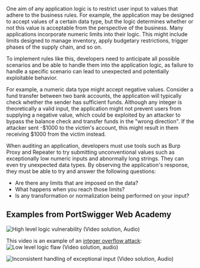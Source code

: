 One aim of any application logic is to restrict user input to values that adhere to the business rules. For example, the application may be designed to accept values of a certain data type, but the logic determines whether or not this value is acceptable from the perspective of the business. Many applications incorporate numeric limits into their logic. This might include limits designed to manage inventory, apply budgetary restrictions, trigger phases of the supply chain, and so on.

To implement rules like this, developers need to anticipate all possible scenarios and be able to handle them into the application logic, as failure to handle a specific scenario can lead to unexpected and potentially exploitable behavior.

For example, a numeric data type might accept negative values. Consider a fund transfer between two bank accounts, the application will typically check whether the sender has sufficient funds. Although any integer is theoretically a valid input, the application might not prevent users from supplying a negative value, which could be exploited by an attacker to bypass the balance check and transfer funds in the "wrong direction". If the attacker sent -$1000 to the victim's account, this might result in them receiving $1000 from the victim instead.

When auditing an application, developers must use tools such as Burp Proxy and Repeater to try submitting unconventional values such as exceptionally low numeric inputs and abnormally long strings. They can even try unexpected data types. By observing the application's response, they must be able to try and answer the following questions:
- Are there any limits that are imposed on the data?
- What happens when you reach those limits?
- Is any transformation or normalization being performed on your input?
## Examples from PortSwigger Web Academy
![High level logic vulnerability (Video solution, Audio)](https://www.youtube.com/watch?v=FxJrvNJsi48)

This video is an example of an [integer overflow attack](https://www.invicti.com/learn/integer-overflow/):
![Low level logic flaw (Video solution, audio)](https://www.youtube.com/watch?v=BpAc15a5m_Q)

![Inconsistent handling of exceptional input (Video solution, Audio)](https://www.youtube.com/watch?v=MkbMJH-p2gg)